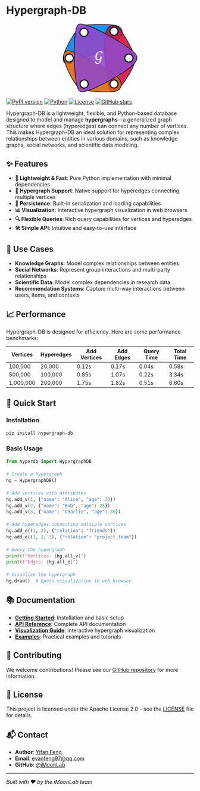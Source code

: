 # Hypergraph-DB

<div align="center">
  <img src="assets/logo.svg" alt="Hypergraph-DB Logo" width="200"/>
</div>

[![PyPI version](https://img.shields.io/pypi/v/hypergraph-db?color=purple)](https://pypi.org/project/hypergraph-db/)
[![Python](https://img.shields.io/pypi/pyversions/hypergraph-db?color=purple)](https://pypi.org/project/hypergraph-db/)
[![License](https://img.shields.io/github/license/iMoonLab/Hypergraph-DB?color=purple)](https://github.com/iMoonLab/Hypergraph-DB/blob/main/LICENSE)
[![GitHub stars](https://img.shields.io/github/stars/iMoonLab/Hypergraph-DB?color=purple)](https://github.com/iMoonLab/Hypergraph-DB)

Hypergraph-DB is a lightweight, flexible, and Python-based database designed to model and manage **hypergraphs**—a generalized graph structure where edges (hyperedges) can connect any number of vertices. This makes Hypergraph-DB an ideal solution for representing complex relationships between entities in various domains, such as knowledge graphs, social networks, and scientific data modeling.

## ✨ Features

- **🚀 Lightweight & Fast**: Pure Python implementation with minimal dependencies
- **🔗 Hypergraph Support**: Native support for hyperedges connecting multiple vertices
- **💾 Persistence**: Built-in serialization and loading capabilities
- **📊 Visualization**: Interactive hypergraph visualization in web browsers
- **🔍 Flexible Queries**: Rich query capabilities for vertices and hyperedges
- **🛠️ Simple API**: Intuitive and easy-to-use interface

## 🎯 Use Cases

- **Knowledge Graphs**: Model complex relationships between entities
- **Social Networks**: Represent group interactions and multi-party relationships
- **Scientific Data**: Model complex dependencies in research data
- **Recommendation Systems**: Capture multi-way interactions between users, items, and contexts

## 📈 Performance

Hypergraph-DB is designed for efficiency. Here are some performance benchmarks:

| Vertices  | Hyperedges | Add Vertices | Add Edges | Query Time | Total Time |
| --------- | ---------- | ------------ | --------- | ---------- | ---------- |
| 100,000   | 20,000     | 0.12s        | 0.17s     | 0.04s      | 0.58s      |
| 500,000   | 100,000    | 0.85s        | 1.07s     | 0.22s      | 3.34s      |
| 1,000,000 | 200,000    | 1.75s        | 1.82s     | 0.51s      | 6.60s      |

## 🚀 Quick Start

### Installation

```bash
pip install hypergraph-db
```

### Basic Usage

```python
from hyperdb import HypergraphDB

# Create a hypergraph
hg = HypergraphDB()

# Add vertices with attributes
hg.add_v(1, {"name": "Alice", "age": 30})
hg.add_v(2, {"name": "Bob", "age": 25})
hg.add_v(3, {"name": "Charlie", "age": 35})

# Add hyperedges connecting multiple vertices
hg.add_e((1, 2), {"relation": "friends"})
hg.add_e((1, 2, 3), {"relation": "project_team"})

# Query the hypergraph
print(f"Vertices: {hg.all_v}")
print(f"Edges: {hg.all_e}")

# Visualize the hypergraph
hg.draw()  # Opens visualization in web browser
```

## 📚 Documentation

- **[Getting Started](getting-started/installation.md)**: Installation and basic setup
- **[API Reference](api/index.md)**: Complete API documentation
- **[Visualization Guide](visualization/index.md)**: Interactive hypergraph visualization
- **[Examples](examples/basic-usage.md)**: Practical examples and tutorials

## 🤝 Contributing

We welcome contributions! Please see our [GitHub repository](https://github.com/iMoonLab/Hypergraph-DB) for more information.

## 📄 License

This project is licensed under the Apache License 2.0 - see the [LICENSE](about/license.md) file for details.

## 📬 Contact

- **Author**: [Yifan Feng](https://fengyifan.site/)
- **Email**: evanfeng97@qq.com
- **GitHub**: [@iMoonLab](https://github.com/yifanfeng97)

---

*Built with ❤️ by the iMoonLab team*
